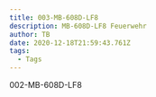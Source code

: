 ```yaml
---
title: 003-MB-608D-LF8
description: MB-608D-LF8 Feuerwehr
author: TB
date: 2020-12-18T21:59:43.761Z
tags:
  - Tags
---
```

002-MB-608D-LF8